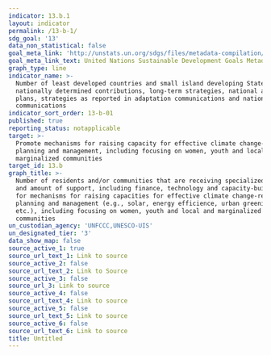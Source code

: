 ```yaml
---
indicator: 13.b.1
layout: indicator
permalink: /13-b-1/
sdg_goal: '13'
data_non_statistical: false
goal_meta_link: 'http://unstats.un.org/sdgs/files/metadata-compilation/Metadata-Goal-13.pdf'
goal_meta_link_text: United Nations Sustainable Development Goals Metadata (pdf 759kB)
graph_type: line
indicator_name: >-
  Number of least developed countries and small island developing States with
  nationally determined contributions, long-term strategies, national adaptation
  plans, strategies as reported in adaptation communications and national
  communications
indicator_sort_order: 13-b-01
published: true
reporting_status: notapplicable
target: >-
  Promote mechanisms for raising capacity for effective climate change-related
  planning and management, including focusing on women, youth and local
  marginalized communities
target_id: 13.b
graph_title: >-
  Number of residents and/or communities that are receiving specialized support,
  and amount of support, including finance, technology and capacity-building,
  for mechanisms for raising capacities for effective climate change-related
  planning and management (e.g., solar, energy efficience, urban greening,
  etc.), including focusing on women, youth and local and marginalized
  communities
un_custodian_agency: 'UNFCCC,UNESCO-UIS'
un_designated_tier: '3'
data_show_map: false
source_active_1: true
source_url_text_1: Link to source
source_active_2: false
source_url_text_2: Link to Source
source_active_3: false
source_url_3: Link to source
source_active_4: false
source_url_text_4: Link to source
source_active_5: false
source_url_text_5: Link to source
source_active_6: false
source_url_text_6: Link to source
title: Untitled
---
```

